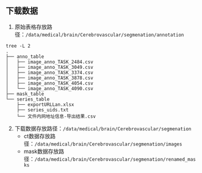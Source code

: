 ## 下载数据

1. 原始表格存放路径：`/data/medical/brain/Cerebrovascular/segmenation/annotation`

```
tree -L 2
.
├── anno_table
│   ├── image_anno_TASK_2484.csv
│   ├── image_anno_TASK_3049.csv
│   ├── image_anno_TASK_3374.csv
│   ├── image_anno_TASK_3878.csv
│   ├── image_anno_TASK_4054.csv
│   └── image_anno_TASK_4090.csv
├── mask_table
└── series_table
    ├── exportURLLan.xlsx
    ├── series_uids.txt
    └── 文件内网地址信息-导出结果.csv

```

2. 下载数据存放路径：`/data/medical/brain/Cerebrovascular/segmenation`
    * ct数据存放路径：`/data/medical/brain/Cerebrovascular/segmenation/images`
    * mask数据存放路径：`/data/medical/brain/Cerebrovascular/segmenation/renamed_masks`

